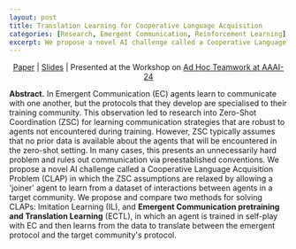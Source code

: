 ```yaml
---
layout: post
title: Translation Learning for Cooperative Language Acquisition
categories: [Research, Emergent Communication, Reinforcement Learning]
excerpt: We propose a novel AI challenge called a Cooperative Language Acquisition Problem (CLAP) in which a 'joiner' agent learns from a dataset of interactions between agents in a target community. We propose and compare two methods for solving CLAPs; Imitation Learning (IL), and Emergent Communication pretraining and Translation Learning (ECTL) for solving CLAPs.
---
```


<p align=center>
<a href="https://arxiv.org/abs/2402.16247">Paper</a> | <a href="https://drive.google.com/file/d/1ATobmkk8MDDiV3zH7c3BHGgW9KURemvz/view?usp=drive_link">Slides</a> | Presented at the Workshop on <a href="https://sites.google.com/view/ad-hoc-teamwork/home">Ad Hoc Teamwork at AAAI-24</a>
</p>

**Abstract.**
In Emergent Communication (EC) agents learn to communicate with one another, but the protocols that they develop are specialised to their training community. This observation led to research into Zero-Shot Coordination (ZSC) for learning communication strategies that are robust to agents not encountered during training. However, ZSC typically assumes that no prior data is available about the agents that will be encountered in the zero-shot setting. In many cases, this presents an unnecessarily hard problem and rules out communication via preestablished conventions. We propose a novel AI challenge called a Cooperative Language Acquisition Problem (CLAP) in which the ZSC assumptions are relaxed by allowing a 'joiner' agent to learn from a dataset of interactions between agents in a target community. We propose and compare two methods for solving CLAPs: Imitation Learning (IL), and **Emergent Communication pretraining and Translation Learning** (ECTL), in which an agent is trained in self-play with EC and then learns from the data to translate between the emergent protocol and the target community's protocol.
